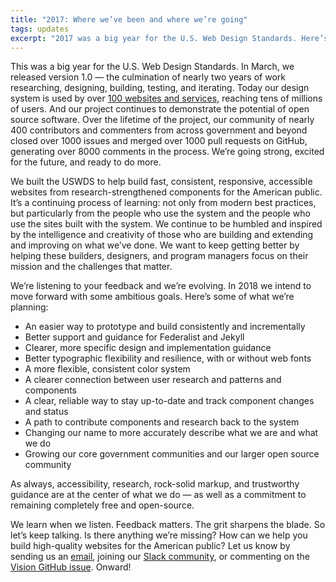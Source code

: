 ```yaml
---
title: "2017: Where we’ve been and where we’re going"
tags: updates
excerpt: "2017 was a big year for the U.S. Web Design Standards. Here’s a look at where we’re headed in 2018."
---
```


This was a big year for the U.S. Web Design Standards. In March, we released version 1.0 — the culmination of nearly two years of work researching, designing, building, testing, and iterating. Today our design system is used by over [100 websites and services](https://github.com/uswds/uswds/blob/develop/WHO_IS_USING_USWDS.md), reaching tens of millions of users. And our project continues to demonstrate the potential of open source software. Over the lifetime of the project, our community of nearly 400 contributors and commenters from across government and beyond closed over 1000 issues and merged over 1000 pull requests on GitHub, generating over 8000 comments in the process. We’re going strong, excited for the future, and ready to do more.

We built the USWDS to help build fast, consistent, responsive, accessible websites from research-strengthened components for the American public. It’s a continuing process of learning: not only from modern best practices, but particularly from the people who use the system and the people who use the sites built with the system. We continue to be humbled and inspired by the intelligence and creativity of those who are building and extending and improving on what we’ve done. We want to keep getting better by helping these builders, designers, and program managers focus on their mission and the challenges that matter.

We’re listening to your feedback and we’re evolving. In 2018 we intend to move forward with some ambitious goals. Here’s some of what we’re planning:

- An easier way to prototype and build consistently and incrementally
- Better support and guidance for Federalist and Jekyll
- Clearer, more specific design and implementation guidance
- Better typographic flexibility and resilience, with or without web fonts
- A more flexible, consistent color system
- A clearer connection between user research and patterns and components
- A clear, reliable way to stay up-to-date and track component changes and status
- A path to contribute components and research back to the system
- Changing our name to more accurately describe what we are and what we do
- Growing our core government communities and our larger open source community

As always, accessibility, research, rock-solid markup, and trustworthy guidance are at the center of what we do — as well as a commitment to remaining completely free and open-source.

We learn when we listen. Feedback matters. The grit sharpens the blade. So let’s keep talking. Is there anything we’re missing? How can we help you build high-quality websites for the American public? Let us know by sending us an [email](mailto:uswebdesignstandards@gsa.gov), joining our [Slack community](https://chat.18f.gov/), or commenting on the [Vision GitHub issue](https://github.com/uswds/uswds/issues/2233). Onward!
